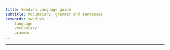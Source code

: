 ```yaml
---
title: Swedish language guide
subtitle: Vocubalary, grammar and sentences
keywords: swedish
    language
    vocubalary
    grammar
...
```

---
